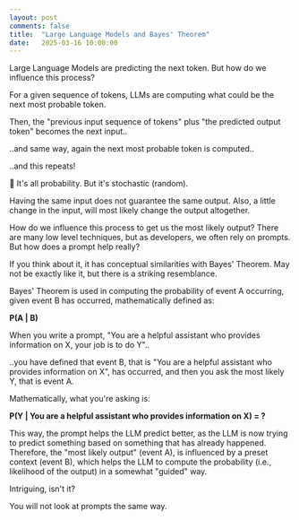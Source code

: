 ```yaml
---
layout: post
comments: false
title:  "Large Language Models and Bayes' Theorem"
date:   2025-03-16 10:00:00
---
```


Large Language Models are predicting the next token. But how do we influence this process?

For a given sequence of tokens, LLMs are computing what could be the next most probable token.

Then, the "previous input sequence of tokens" plus "the predicted output token" becomes the next input..

..and same way, again the next most probable token is computed..

..and this repeats!

🎲 It's all probability. But it's stochastic (random).

Having the same input does not guarantee the same output. Also, a little change in the input, will most likely change the output altogether.

How do we influence this process to get us the most likely output? There are many low level techniques, but as developers, we often rely on prompts. But how does a prompt help really?

If you think about it, it has conceptual similarities with Bayes' Theorem. May not be exactly like it, but there is a striking resemblance.

Bayes' Theorem is used in computing the probability of event A occurring, given event B has occurred, mathematically defined as:

**P(A \| B)**

When you write a prompt, "You are a helpful assistant who provides information on X, your job is to do Y"..

..you have defined that event B, that is "You are a helpful assistant who provides information on X", has occurred, and then you ask the most likely Y, that is event A.

Mathematically, what you're asking is:

**P(Y \| You are a helpful assistant who provides information on X) = ?**

This way, the prompt helps the LLM predict better, as the LLM is now trying to predict something based on something that has already happened. Therefore, the "most likely output" (event A), is influenced by a preset context (event B), which helps the LLM to compute the probability (i.e., likelihood of the output) in a somewhat "guided" way.

Intriguing, isn't it?

You will not look at prompts the same way.

